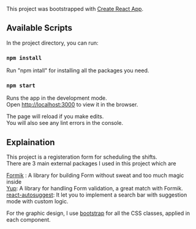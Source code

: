 This project was bootstrapped with [Create React App](https://github.com/facebook/create-react-app).

## Available Scripts

In the project directory, you can run:

### `npm install`

Run "npm intall" for installing all the packages you need.

### `npm start`

Runs the app in the development mode.<br>
Open [http://localhost:3000](http://localhost:3000) to view it in the browser.

The page will reload if you make edits.<br>
You will also see any lint errors in the console.

## Explaination

This project is a registeration form for scheduling the shifts. <br>
There are 3 main external packages I used in this project which are <br>

[Formik](https://jaredpalmer.com/formik/) : A library for building Form without sweat and too much magic inside<br>
[Yup](https://github.com/jquense/yup): A library for handling Form validation, a great match with Formik. <br>
[react-autosuggest](https://react-autosuggest.js.org/): It let you to implement a search bar with suggestion mode with custom logic. <br>

For the graphic design, I use [bootstrap](https://getbootstrap.com) for all the CSS classes, applied in each component.<br>